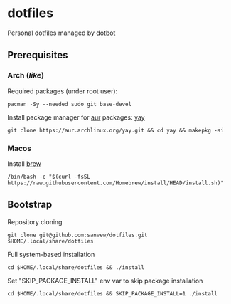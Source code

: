# dotfiles

Personal dotfiles managed by [dotbot](https://github.com/anishathalye/dotbot)

## Prerequisites
### Arch (*like*)
Required packages (under root user):
```shell
pacman -Sy --needed sudo git base-devel
```

Install package manager for [aur](https://aur.archlinux.org/) packages: [yay](https://github.com/Jguer/yay)
```shell
git clone https://aur.archlinux.org/yay.git && cd yay && makepkg -si
```

### Macos
Install [brew](https://brew.sh/)
```shell
/bin/bash -c "$(curl -fsSL https://raw.githubusercontent.com/Homebrew/install/HEAD/install.sh)"
```

## Bootstrap
Repository cloning
```shell
git clone git@github.com:sanvew/dotfiles.git $HOME/.local/share/dotfiles
```

Full system-based installation
```shell
cd $HOME/.local/share/dotfiles && ./install
```

Set "SKIP\_PACKAGE\_INSTALL" env var to skip package installation
```shell
cd $HOME/.local/share/dotfiles && SKIP_PACKAGE_INSTALL=1 ./install
```

